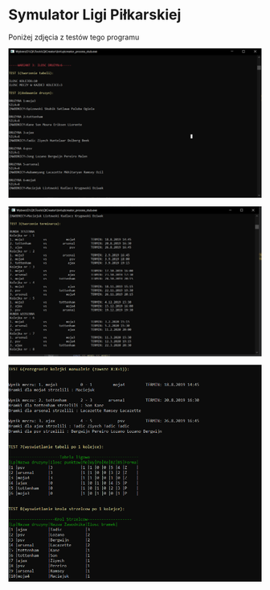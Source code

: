 # Symulator Ligi Piłkarskiej
Poniżej zdjęcia z testów tego programu 

![SS1](/build-projekt_liga_final-Desktop_Qt_5_12_1_MinGW_64_bit-Debug/6.PNG?raw=true "SS1")

![SS2](/build-projekt_liga_final-Desktop_Qt_5_12_1_MinGW_64_bit-Debug/7.PNG?raw=true "SS2")

![SS3](/build-projekt_liga_final-Desktop_Qt_5_12_1_MinGW_64_bit-Debug/8.PNG?raw=true "SS3")
